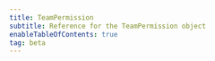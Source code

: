 ```yaml
---
title: TeamPermission
subtitle: Reference for the TeamPermission object
enableTableOfContents: true
tag: beta
---
```


<SdkTeamPermission sdkName="React" /> 